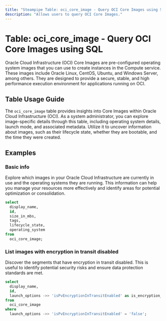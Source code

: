 ```yaml
---
title: "Steampipe Table: oci_core_image - Query OCI Core Images using SQL"
description: "Allows users to query OCI Core Images."
---
```


# Table: oci_core_image - Query OCI Core Images using SQL

Oracle Cloud Infrastructure (OCI) Core Images are pre-configured operating system images that you can use to create instances in the Compute service. These images include Oracle Linux, CentOS, Ubuntu, and Windows Server, among others. They are designed to provide a secure, stable, and high performance execution environment for applications running on OCI.

## Table Usage Guide

The `oci_core_image` table provides insights into Core Images within Oracle Cloud Infrastructure (OCI). As a system administrator, you can explore image-specific details through this table, including operating system details, launch mode, and associated metadata. Utilize it to uncover information about images, such as their lifecycle state, whether they are bootable, and the time they were created.

## Examples

### Basic info
Explore which images in your Oracle Cloud Infrastructure are currently in use and the operating systems they are running. This information can help you manage your resources more effectively and identify areas for potential optimization or consolidation.

```sql
select
  display_name,
  id,
  size_in_mbs,
  tags,
  lifecycle_state,
  operating_system
from
  oci_core_image;
```

### List images with encryption in transit disabled
Discover the segments that have encryption in transit disabled. This is useful to identify potential security risks and ensure data protection standards are met.

```sql
select
  display_name,
  id,
  launch_options ->> 'isPvEncryptionInTransitEnabled' as is_encryption_in_transit_enabled
from
  oci_core_image
where
  launch_options ->> 'isPvEncryptionInTransitEnabled' = 'false';
```